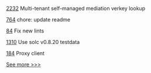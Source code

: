 
[2232](https://github.com/hyperledger/aries-cloudagent-python/pull/2232) Multi-tenant self-managed mediation verkey lookup

[764](https://github.com/hyperledger/aries-mobile-agent-react-native/pull/764) chore: update readme

[84](https://github.com/hyperledger/sawtooth-sdk-rust/pull/84) Fix new lints

[1310](https://github.com/hyperledger/solang/pull/1310) Use solc v0.8.20 testdata

[184](https://github.com/hyperledger/indy-vdr/pull/184) Proxy client


[See more >>>](https://start-here.hyperledger.org/pull-requests)

